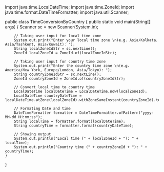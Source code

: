 import java.time.LocalDateTime;
import java.time.ZoneId;
import java.time.format.DateTimeFormatter;
import java.util.Scanner;

public class TimeConversionByCountry {
    public static void main(String[] args) {
        Scanner sc = new Scanner(System.in);

        // Taking user input for local time zone
        System.out.print("Enter your local time zone \n(e.g. Asia/Kolkata, Asia/Tashkent, Asia/Kuwait): ");
        String localZoneIdStr = sc.nextLine();
        ZoneId localZoneId = ZoneId.of(localZoneIdStr);

        // Taking user input for country time zone
        System.out.print("Enter the country time zone \n(e.g. America/New_York, Europe/London, Asia/Tokyo): ");
        String countryZoneIdStr = sc.nextLine();
        ZoneId countryZoneId = ZoneId.of(countryZoneIdStr);

        // Convert local time to country time
        LocalDateTime localDateTime = LocalDateTime.now(localZoneId);
        LocalDateTime countryDateTime = localDateTime.atZone(localZoneId).withZoneSameInstant(countryZoneId).toLocalDateTime();

        // Formating Date and time
        DateTimeFormatter formatter = DateTimeFormatter.ofPattern("yyyy-MM-dd HH:mm:ss");
        String localTime = formatter.format(localDateTime);
        String countryTime = formatter.format(countryDateTime);

        // Showing output
        System.out.println("Local time (" + localZoneId + "): " + localTime);
        System.out.println("Country time (" + countryZoneId + "): " + countryTime);
    }
}
